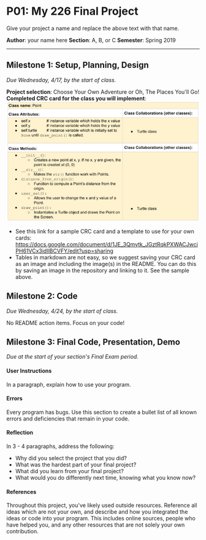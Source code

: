 # P01: My 226 Final Project
Give your project a name and replace the above text with that name.

**Author**: your name here
**Section**: A, B, or C
**Semester**: Spring 2019

---

## Milestone 1: Setup, Planning, Design
*Due Wednesday, 4/17, by the start of class.*

**Project selection**: Choose Your Own Adventure or Oh, The Places You'll Go!
**Completed CRC card for the class you will implement**:
![alt text](image/crc.png "Image of CRC card as an example.")
  - See this link for a sample CRC card and a template to
  use for your own cards: https://docs.google.com/document/d/1JE_3Qmytk_JGztRqkPXWACJwciPH61VCx3idIlBCVFY/edit?usp=sharing
  - Tables in markdown are not easy, so we suggest saving your CRC card
  as an image and including the image(s) in the README. You can do this
  by saving an image in the repository and linking to it. See the sample above.


## Milestone 2: Code
*Due Wednesday, 4/24, by the start of class.*

No README action items. Focus on your code!


## Milestone 3: Final Code, Presentation, Demo
*Due at the start of your section's Final Exam period.*

#### User Instructions
In a paragraph, explain how to use your program.

#### Errors
Every program has bugs. Use this section to create a bullet list of
all known errors and deficiencies that remain in your code.

#### Reflection
In 3 - 4 paragraphs, address the following:
- Why did you select the project that you did?
- What was the hardest part of your final project?
- What did you learn from your final project?
- What would you do differently next time, knowing what you know now?

#### References
Throughout this project, you've likely used outside resources.
Reference all ideas which are not your own, and describe and
how you integrated the ideas or code into your program. This includes
online sources, people who have helped you, and any other resources that
are not solely your own contribution.
